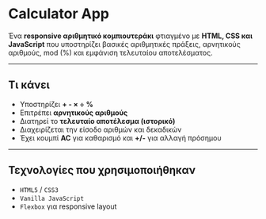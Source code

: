 # Calculator App

Ένα **responsive αριθμητικό κομπιουτεράκι** φτιαγμένο με **HTML, CSS και JavaScript** που υποστηρίζει βασικές αριθμητικές πράξεις, αρνητικούς αριθμούς, mod (%) και εμφάνιση τελευταίου αποτελέσματος.

---

## Τι κάνει

- Υποστηρίζει **+ - × ÷ %**
- Επιτρέπει **αρνητικούς αριθμούς**
- Διατηρεί το **τελευταίο αποτέλεσμα (ιστορικό)**
- Διαχειρίζεται την είσοδο αριθμών και δεκαδικών
- Έχει κουμπί **AC** για καθαρισμό και **+/-** για αλλαγή πρόσημου

---

## Τεχνολογίες που χρησιμοποιήθηκαν

- `HTML5` / `CSS3`
- `Vanilla JavaScript`
- `Flexbox` για responsive layout
